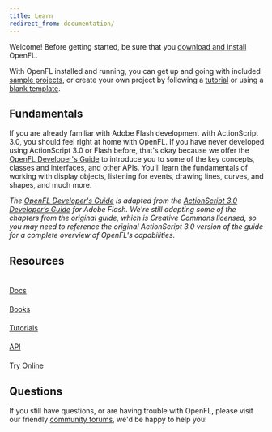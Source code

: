 ```yaml
---
title: Learn
redirect_from: documentation/
---
```


Welcome! Before getting started, be sure that you [download and install](/download/) OpenFL.

With OpenFL installed and running, you can get up and going with included [sample projects](docs/command-line-tools/samples/), or create your own project by following a [tutorial](haxelib/tutorials/displaying-a-bitmap/) or using a [blank template](docs/command-line-tools/create-new-project/).

## Fundamentals

If you are already familiar with Adobe Flash development with ActionScript 3.0, you should feel right at home with OpenFL. If you have never developed using ActionScript 3.0 or Flash before, that's okay because we offer the <a href="https://books.openfl.org/openfl-developers-guide/" target="_blank">OpenFL Developer's Guide</a> to introduce you to some of the key concepts, classes and interfaces, and other APIs. You'll learn the fundamentals of working with display objects, listening for events, drawing lines, curves, and shapes, and much more.

_The <a href="https://books.openfl.org/openfl-developers-guide/" target="_blank">OpenFL Developer's Guide</a> is adapted from the <a href="https://help.adobe.com/en_US/as3/dev/index.html" target="_blank">ActionScript 3.0 Developer’s Guide</a> for Adobe Flash. We're still adapting some of the chapters from the original guide, which is Creative Commons licensed, so you may need to reference the original ActionScript 3.0 version of the guide for a complete overview of OpenFL's capabilities._

## Resources

<style>
a.large-btn {
	width: 110px;
	height: 110px;
	margin: 4px 12px 12px 0;
}
a.large-btn .glyphicon {
	display: block;
	font-size: 40px;
	padding: 10px;
}
</style>

<a href="/learn/docs/" class="btn btn-default btn-lg text-center large-btn" role="button">
	<span class="glyphicon glyphicon-file"></span>
	Docs
</a>
<a href="/learn/books/" class="btn btn-default btn-lg text-center large-btn" role="button">
	<span class="glyphicon glyphicon-book"></span>
	Books
</a>
<a href="/learn/tutorials/" class="btn btn-default btn-lg text-center large-btn" role="button">
	<span class="glyphicon glyphicon-apple"></span>
	Tutorials
</a>
<a href="https://api.openfl.org" class="btn btn-default btn-lg text-center large-btn" role="button">
	<span class="glyphicon glyphicon-list-alt"></span>
	API
</a>
<a href="http://try.openfl.org" class="btn btn-default btn-lg text-center large-btn" target="_blank" role="button">
	<span class="glyphicon glyphicon-globe"></span>
	Try Online
</a>

## Questions

If you still have questions, or are having trouble with OpenFL, please visit our friendly [community forums](https://community.openfl.org), we'd be happy to help you!
